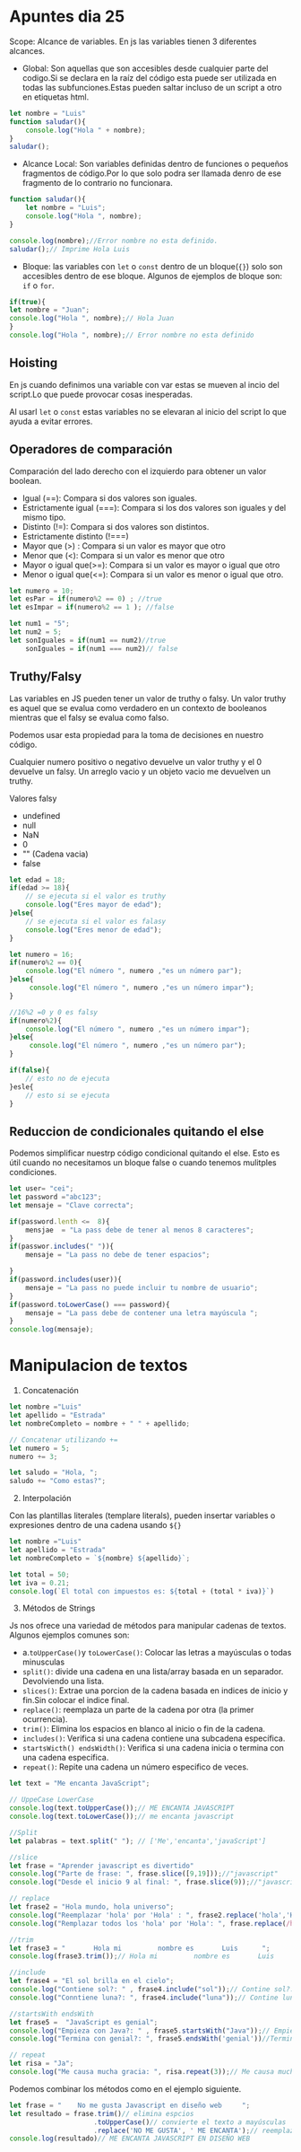 # Apuntes dia 25
Scope: Alcance de variables. En js las variables tienen 3 diferentes alcances.
- Global: Son aquellas que son accesibles desde cualquier parte del codigo.Si se declara en la raíz del código esta puede ser utilizada en todas las subfunciones.Estas pueden saltar incluso de un script a otro en etiquetas html.

```js
let nombre = "Luis"
function saludar(){
    console.log("Hola " + nombre);
}
saludar();
```

- Alcance Local: Son variables definidas dentro de funciones o pequeños fragmentos de código.Por lo que solo podra ser llamada denro de ese fragmento de lo contrario no funcionara.

```js
function saludar(){
    let nombre = "Luis";
    console.log("Hola ", nombre);
}

console.log(nombre);//Error nombre no esta definido.
saludar();// Imprime Hola Luis
```

- Bloque: las variables con `let` o `const`  dentro de un bloque(`{}`) solo son accesibles dentro de ese bloque. Algunos de ejemplos de bloque son: `if` o `for`.

```js
if(true){
let nombre = "Juan";
console.log("Hola ", nombre);// Hola Juan
}
console.log("Hola ", nombre);// Error nombre no esta definido
```
## Hoisting
En js cuando definimos una variable con var estas se mueven al incio del script.Lo que puede provocar cosas inesperadas.

Al usarl `let` o `const` estas variables no se elevaran al inicio del script lo que ayuda a evitar errores.


## Operadores de comparación

Comparación del lado derecho con el izquierdo para obtener un valor boolean.
- Igual (==): Compara si dos valores son iguales.
- Estrictamente igual (===): Compara si los dos valores son iguales y del mismo tipo.
- Distinto (!=): Compara si dos valores son distintos.
- Estrictamente distinto (!===)
- Mayor que (>) : Compara si un valor es mayor que otro
- Menor que (<): Compara si un valor es menor que otro
- Mayor o igual que(>=): Compara si un valor es mayor o igual que otro
- Menor o igual que(<=): Compara si un valor es menor o igual que otro.

```js
let numero = 10;
let esPar = if(numero%2 == 0) ; //true
let esImpar = if(numero%2 == 1 ); //false

let num1 = "5";
let num2 = 5;
let sonIguales = if(num1 == num2)//true
    sonIguales = if(num1 === num2)// false

```
## Truthy/Falsy

Las variables en JS pueden tener un valor de truthy o falsy. Un valor truthy es aquel que se evalua como verdadero en un contexto de booleanos mientras que el falsy se evalua como falso.

Podemos usar esta propiedad para la toma de decisiones en nuestro código.


Cualquier numero positivo o negativo  devuelve un valor truthy y el 0 devuelve un falsy. Un arreglo vacio y un objeto vacio me devuelven un truthy.


Valores falsy

 - undefined
 - null
 - NaN
 - 0
 - "" (Cadena vacia)
 - false


```js
let edad = 18;
if(edad >= 18){
    // se ejecuta si el valor es truthy
    console.log("Eres mayor de edad");
}else{
    // se ejecuta si el valor es falasy
    console.log("Eres menor de edad");
}

let numero = 16;
if(numero%2 == 0){
    console.log("El número ", numero ,"es un número par");
}else{
     console.log("El número ", numero ,"es un número impar");
}

//16%2 =0 y 0 es falsy
if(numero%2){
    console.log("El número ", numero ,"es un número impar");
}else{
     console.log("El número ", numero ,"es un número par");
}

if(false){
    // esto no de ejecuta
}esle{
    // esto si se ejecuta
}

```

## Reduccion de condicionales quitando el else
Podemos simplificar nuestrp código condicional quitando el else. Esto es útil cuando no necesitamos un bloque false o cuando tenemos mulitples condiciones.

```js
let user= "cei";
let password ="abc123";
let mensaje = "Clave correcta";

if(password.lenth <=  8){
    mensjae  = "La pass debe de tener al menos 8 caracteres";
}
if(passwor.includes(" ")){
    mensaje = "La pass no debe de tener espacios";

}
if(password.includes(user)){
    mensaje = "La pass no puede incluir tu nombre de usuario";
}
if(password.toLowerCase() === password){
    mensaje = "La pass debe de contener una letra mayúscula ";
}
console.log(mensaje);

```

# Manipulacion de textos
1. Concatenación
```js
let nombre ="Luis"
let apellido = "Estrada"
let nombreCompleto = nombre + " " + apellido;

// Concatenar utilizando +=
let numero = 5;
numero += 3; 

let saludo = "Hola, ";
saludo += "Como estas?";
```

2. Interpolación

Con las plantillas literales (templare literals), pueden insertar variables o expresiones dentro de una cadena usando `${}`

```js
let nombre ="Luis"
let apellido = "Estrada"
let nombreCompleto = `${nombre} ${apellido}`;

let total = 50;
let iva = 0.21;
console.log(`El total con impuestos es: ${total + (total * iva)}`)
```


3. Métodos de Strings

Js nos ofrece una variedad de métodos para manipular cadenas de textos. Algunos ejemplos comunes son:

- a.`toUpperCase()`y `toLowerCase()`: Colocar las letras a mayúsculas o todas minusculas
- `split()`: divide una cadena en una lista/array basada en un separador. Devolviendo una lista.
- `slices()`: Extrae una porcion de la cadena basada en indices de inicio y fin.Sin colocar el indice final.
- `replace()`: reemplaza un parte de la cadena por otra (la primer ocurrencia).
- `trim()`: Elimina los espacios en blanco al inicio o fin de la cadena.
- `includes()`: Verifica si una cadena contiene una subcadena específica.
- `startsWicth() endsWidth()`: Verifica si una cadena inicia o termina con una cadena especifica.
- `repeat()`: Repite una cadena un número especifico de veces.


```js
let text = "Me encanta JavaScript";

// UppeCase LowerCase
console.log(text.toUpperCase());// ME ENCANTA JAVASCRIPT
console.log(text.toLowerCase());// me encanta javascript

//Split
let palabras = text.split(" "); // ['Me','encanta','javaScript']

//slice
let frase = "Aprender javascript es divertido"
console.log("Parte de frase: ", frase.slice([9,19]));//"javascript"
console.log("Desde el inicio 9 al final: ", frase.slice(9));//"javascript es divertido"

// replace
let frase2 = "Hola mundo, hola universo";
console.log("Reemplazar 'hola' por 'Hola' : ", frase2.replace('hola','Hola'));// Reemplazar 'hola' por 'Hola' : Hola mundo,Hola universo
console.log("Remplazar todos los 'hola' por 'Hola': ", frase.replace(/hola/g,"Hola"));

//trim
let frase3 = "       Hola mi         nombre es       Luis      ";
console.log(frase3.trim());// Hola mi         nombre es       Luis

//include
let frase4 = "El sol brilla en el cielo";
console.log("Contiene sol?: " , frase4.include("sol"));// Contine sol?: true
console.log("Conntiene luna?: ", frase4.include("luna"));// Contine luna?: false

//startsWith endsWith
let frase5 =  "JavaScript es genial";
console.log("Empieza con Java?: " , frase5.startsWith("Java"));// Empieza con Java?:true
console.log("Termina con genial?: ", frase5.endsWith('genial'))//Termina con genial?: true

// repeat
let risa = "Ja";
console.log("Me causa mucha gracia: ", risa.repeat(3));// Me causa mucha gracia JaJaJa

```
Podemos combinar los métodos como en el ejemplo siguiente.
```js
let frase = "    No me gusta Javascript en diseño web     ";
let resultado = frase.trim()// elimina espcios
                     .toUpperCase()// convierte el texto a mayúsculas
                     .replace('NO ME GUSTA', ' ME ENCANTA');// reemplaza el texto en mayúsculas porque el método anterior le hizo toUpperCase().
console.log(resultado)// ME ENCANTA JAVASCRIPT EN DISEÑO WEB
```

